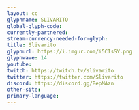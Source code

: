 ```yaml
---
layout: cc
glyphname: SLIVARITO
global-glyph-code: 
currently-partnered: 
stream-currency-needed-for-glyph: 
title: Slivarito
glyphurl: https://i.imgur.com/i5CIsSY.png
glyphwave: 14
youtube: 
twitch: https://twitch.tv/slivarito
twitter: https://twitter.com/Slivarito
discord: https://discord.gg/BepMAzn
other-site: 
primary-language: 
---
```


